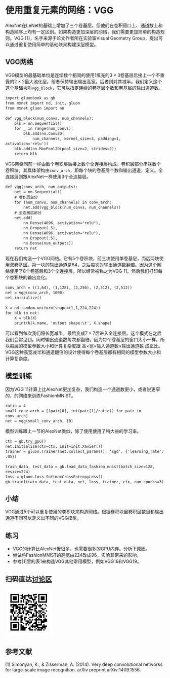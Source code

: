 # 使用重复元素的网络：VGG

AlexNet在LeNet的基础上增加了三个卷基层。但他们在卷积窗口上、通道数上和构造顺序上均有一定区别。如果构造更加深层的网络，我们需要更加简单的构造规则。VGG [1]，名字来源于论文作者所在实验室Visual Geometry Group，提出可以通过重复使用简单的基础块来构建深层模型。

## VGG网络

VGG模型的最基础单位是连续数个相同的使用1填充的$3\times 3$卷基层后接上一个不重叠的$2\times 2$最大池化层。前者保持输出输出高宽，后者则对其减半。我们定义这个这个基础块叫`vgg_block`，它可以指定连续的卷基层个数和卷基层的输出通道数。

```{.python .input  n=1}
import gluonbook as gb
from mxnet import nd, init, gluon
from mxnet.gluon import nn

def vgg_block(num_convs, num_channels):
    blk = nn.Sequential()
    for _ in range(num_convs):
        blk.add(nn.Conv2D(
            num_channels, kernel_size=3, padding=1, activation='relu'))
    blk.add(nn.MaxPool2D(pool_size=2, strides=2))
    return blk
```

VGG网络同前一样由数个卷积层后接上数个全连接层构成。卷积层部分串联数个卷积块，其具体架构由`conv_arch`，即每个块的卷基层个数和输出通道，定义。全连接层则跟AlexNet一样使用3个全连接层。


```{.python .input  n=3}
def vgg(conv_arch, num_outputs):
    net = nn.Sequential()
    # 卷积层部分
    for (num_convs, num_channels) in conv_arch:
        net.add(vgg_block(num_convs, num_channels))
    # 全连接层部分
    net.add(
        nn.Dense(4096, activation="relu"),
        nn.Dropout(.5),
        nn.Dense(4096, activation="relu"),
        nn.Dropout(.5),
        nn.Dense(num_outputs))
    return net
```

现在我们构造一个VGG网络。它有5个卷积块，前三块使用单卷基层，而后两块使用双卷基层。第一块的输出通道是64，之后每次对输出通道数翻倍。因为这个网络使用了8个卷基层和3个全连接层，所以经常被称之为VGG 11。然后我们打印每个卷积块的输出变化。

```{.python .input}
conv_arch = ((1,64), (1,128), (2,256), (2,512), (2,512))
net = vgg(conv_arch, 1000)
net.initialize()

X = nd.random.uniform(shape=(1,1,224,224))
for blk in net:
    X = blk(X)
    print(blk.name, 'output shape:\t', X.shape)
```

可以看到每次我们将长宽减半，最后变成$7\times 7$后进入全连接层。这个模式在之后我们会常见到。同时输出通道数每次都翻倍。因为每个卷基层的窗口大小一样，所以每层的模型参数大小和计算复杂度跟 高$\times$宽$\times$输入通道数$\times$输出通道数 成正比。VGG这种高宽减半和通道翻倍的设计使得每个卷基层都有相同的模型参数大小和计算复杂度。

## 模型训练

因为VGG 11计算上比AlexNet更加复杂，我们构造一个通道数更小，或者说更窄的，的网络来训练FashionMNIST。

```{.python .input}
ratio = 4
small_conv_arch = [(pair[0], int(pair[1]/ratio)) for pair in conv_arch]
net = vgg(small_conv_arch, 10)
```

模型训练跟上一节的AlexNet类似，除了使用使用了稍大些的学习率。

```{.python .input}
ctx = gb.try_gpu()
net.initialize(ctx=ctx, init=init.Xavier())
trainer = gluon.Trainer(net.collect_params(), 'sgd', {'learning_rate': .05})

train_data, test_data = gb.load_data_fashion_mnist(batch_size=128, resize=224)
loss = gluon.loss.SoftmaxCrossEntropyLoss()
gb.train(train_data, test_data, net, loss, trainer, ctx, num_epochs=3)
```

## 小结

VGG通过5个可以重复使用的卷积块来构造网络。根据卷积块里卷积层数目和输出通道不同可以定义出不同的VGG模型。

## 练习

- VGG的计算比AlexNet慢很多，也需要很多的GPU内存。分析下原因。
- 尝试将FashionMNIST的高宽由224改成96，实验其带来的影响。
- 参考[1]里的表1来构造VGG其他常用模型，例如VGG16和VGG19。
 
## 扫码直达[讨论区](https://discuss.gluon.ai/t/topic/1277)

![](../img/qr_vgg-gluon.svg)

## 参考文献 

[1] Simonyan, K., & Zisserman, A. (2014). Very deep convolutional networks for large-scale image recognition. arXiv preprint arXiv:1409.1556.
